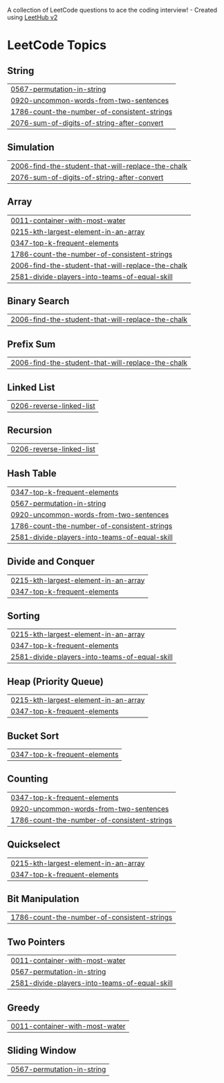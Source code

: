 A collection of LeetCode questions to ace the coding interview! - Created using [LeetHub v2](https://github.com/arunbhardwaj/LeetHub-2.0)
<!---LeetCode Topics Start-->
# LeetCode Topics
## String
|  |
| ------- |
| [0567-permutation-in-string](https://github.com/pandeyashutosh02/LeetCode/tree/master/0567-permutation-in-string) |
| [0920-uncommon-words-from-two-sentences](https://github.com/pandeyashutosh02/LeetCode/tree/master/0920-uncommon-words-from-two-sentences) |
| [1786-count-the-number-of-consistent-strings](https://github.com/pandeyashutosh02/LeetCode/tree/master/1786-count-the-number-of-consistent-strings) |
| [2076-sum-of-digits-of-string-after-convert](https://github.com/pandeyashutosh02/LeetCode/tree/master/2076-sum-of-digits-of-string-after-convert) |
## Simulation
|  |
| ------- |
| [2006-find-the-student-that-will-replace-the-chalk](https://github.com/pandeyashutosh02/LeetCode/tree/master/2006-find-the-student-that-will-replace-the-chalk) |
| [2076-sum-of-digits-of-string-after-convert](https://github.com/pandeyashutosh02/LeetCode/tree/master/2076-sum-of-digits-of-string-after-convert) |
## Array
|  |
| ------- |
| [0011-container-with-most-water](https://github.com/pandeyashutosh02/LeetCode/tree/master/0011-container-with-most-water) |
| [0215-kth-largest-element-in-an-array](https://github.com/pandeyashutosh02/LeetCode/tree/master/0215-kth-largest-element-in-an-array) |
| [0347-top-k-frequent-elements](https://github.com/pandeyashutosh02/LeetCode/tree/master/0347-top-k-frequent-elements) |
| [1786-count-the-number-of-consistent-strings](https://github.com/pandeyashutosh02/LeetCode/tree/master/1786-count-the-number-of-consistent-strings) |
| [2006-find-the-student-that-will-replace-the-chalk](https://github.com/pandeyashutosh02/LeetCode/tree/master/2006-find-the-student-that-will-replace-the-chalk) |
| [2581-divide-players-into-teams-of-equal-skill](https://github.com/pandeyashutosh02/LeetCode/tree/master/2581-divide-players-into-teams-of-equal-skill) |
## Binary Search
|  |
| ------- |
| [2006-find-the-student-that-will-replace-the-chalk](https://github.com/pandeyashutosh02/LeetCode/tree/master/2006-find-the-student-that-will-replace-the-chalk) |
## Prefix Sum
|  |
| ------- |
| [2006-find-the-student-that-will-replace-the-chalk](https://github.com/pandeyashutosh02/LeetCode/tree/master/2006-find-the-student-that-will-replace-the-chalk) |
## Linked List
|  |
| ------- |
| [0206-reverse-linked-list](https://github.com/pandeyashutosh02/LeetCode/tree/master/0206-reverse-linked-list) |
## Recursion
|  |
| ------- |
| [0206-reverse-linked-list](https://github.com/pandeyashutosh02/LeetCode/tree/master/0206-reverse-linked-list) |
## Hash Table
|  |
| ------- |
| [0347-top-k-frequent-elements](https://github.com/pandeyashutosh02/LeetCode/tree/master/0347-top-k-frequent-elements) |
| [0567-permutation-in-string](https://github.com/pandeyashutosh02/LeetCode/tree/master/0567-permutation-in-string) |
| [0920-uncommon-words-from-two-sentences](https://github.com/pandeyashutosh02/LeetCode/tree/master/0920-uncommon-words-from-two-sentences) |
| [1786-count-the-number-of-consistent-strings](https://github.com/pandeyashutosh02/LeetCode/tree/master/1786-count-the-number-of-consistent-strings) |
| [2581-divide-players-into-teams-of-equal-skill](https://github.com/pandeyashutosh02/LeetCode/tree/master/2581-divide-players-into-teams-of-equal-skill) |
## Divide and Conquer
|  |
| ------- |
| [0215-kth-largest-element-in-an-array](https://github.com/pandeyashutosh02/LeetCode/tree/master/0215-kth-largest-element-in-an-array) |
| [0347-top-k-frequent-elements](https://github.com/pandeyashutosh02/LeetCode/tree/master/0347-top-k-frequent-elements) |
## Sorting
|  |
| ------- |
| [0215-kth-largest-element-in-an-array](https://github.com/pandeyashutosh02/LeetCode/tree/master/0215-kth-largest-element-in-an-array) |
| [0347-top-k-frequent-elements](https://github.com/pandeyashutosh02/LeetCode/tree/master/0347-top-k-frequent-elements) |
| [2581-divide-players-into-teams-of-equal-skill](https://github.com/pandeyashutosh02/LeetCode/tree/master/2581-divide-players-into-teams-of-equal-skill) |
## Heap (Priority Queue)
|  |
| ------- |
| [0215-kth-largest-element-in-an-array](https://github.com/pandeyashutosh02/LeetCode/tree/master/0215-kth-largest-element-in-an-array) |
| [0347-top-k-frequent-elements](https://github.com/pandeyashutosh02/LeetCode/tree/master/0347-top-k-frequent-elements) |
## Bucket Sort
|  |
| ------- |
| [0347-top-k-frequent-elements](https://github.com/pandeyashutosh02/LeetCode/tree/master/0347-top-k-frequent-elements) |
## Counting
|  |
| ------- |
| [0347-top-k-frequent-elements](https://github.com/pandeyashutosh02/LeetCode/tree/master/0347-top-k-frequent-elements) |
| [0920-uncommon-words-from-two-sentences](https://github.com/pandeyashutosh02/LeetCode/tree/master/0920-uncommon-words-from-two-sentences) |
| [1786-count-the-number-of-consistent-strings](https://github.com/pandeyashutosh02/LeetCode/tree/master/1786-count-the-number-of-consistent-strings) |
## Quickselect
|  |
| ------- |
| [0215-kth-largest-element-in-an-array](https://github.com/pandeyashutosh02/LeetCode/tree/master/0215-kth-largest-element-in-an-array) |
| [0347-top-k-frequent-elements](https://github.com/pandeyashutosh02/LeetCode/tree/master/0347-top-k-frequent-elements) |
## Bit Manipulation
|  |
| ------- |
| [1786-count-the-number-of-consistent-strings](https://github.com/pandeyashutosh02/LeetCode/tree/master/1786-count-the-number-of-consistent-strings) |
## Two Pointers
|  |
| ------- |
| [0011-container-with-most-water](https://github.com/pandeyashutosh02/LeetCode/tree/master/0011-container-with-most-water) |
| [0567-permutation-in-string](https://github.com/pandeyashutosh02/LeetCode/tree/master/0567-permutation-in-string) |
| [2581-divide-players-into-teams-of-equal-skill](https://github.com/pandeyashutosh02/LeetCode/tree/master/2581-divide-players-into-teams-of-equal-skill) |
## Greedy
|  |
| ------- |
| [0011-container-with-most-water](https://github.com/pandeyashutosh02/LeetCode/tree/master/0011-container-with-most-water) |
## Sliding Window
|  |
| ------- |
| [0567-permutation-in-string](https://github.com/pandeyashutosh02/LeetCode/tree/master/0567-permutation-in-string) |
<!---LeetCode Topics End-->